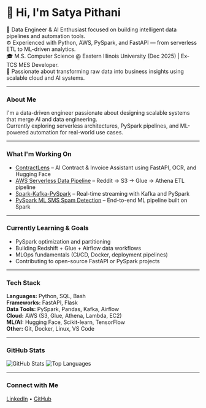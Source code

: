# 👋 Hi, I'm Satya Pithani  

🎯 Data Engineer & AI Enthusiast focused on building intelligent data pipelines and automation tools.  
⚙️ Experienced with Python, AWS, PySpark, and FastAPI — from serverless ETL to ML-driven analytics.  
🎓 M.S. Computer Science @ Eastern Illinois University (Dec 2025) | Ex-TCS MES Developer.  
🚀 Passionate about transforming raw data into business insights using scalable cloud and AI systems.



---

### About Me
I'm a data-driven engineer passionate about designing scalable systems that merge AI and data engineering.  
Currently exploring serverless architectures, PySpark pipelines, and ML-powered automation for real-world use cases.

---

### What I'm Working On
- [ContractLens](https://github.com/PSSK-S/ContractLens) – AI Contract & Invoice Assistant using FastAPI, OCR, and Hugging Face  
- [AWS Serverless Data Pipeline](https://github.com/PSSK-S/AWS-serverless-data-pipeline) – Reddit → S3 → Glue → Athena ETL pipeline  
- [Spark-Kafka-PySpark](https://github.com/PSSK-S/spark-kafka-pyspark-repo) – Real-time streaming with Kafka and PySpark  
- [PySpark ML SMS Spam Detection](https://github.com/PSSK-S/pyspark-ml-sms-spam-detection) – End-to-end ML pipeline built on Spark

---

### Currently Learning & Goals
- PySpark optimization and partitioning  
- Building Redshift + Glue + Airflow data workflows  
- MLOps fundamentals (CI/CD, Docker, deployment pipelines)  
- Contributing to open-source FastAPI or PySpark projects  

---

### Tech Stack
**Languages:** Python, SQL, Bash  
**Frameworks:** FastAPI, Flask  
**Data Tools:** PySpark, Pandas, Kafka, Airflow  
**Cloud:** AWS (S3, Glue, Athena, Lambda, EC2)  
**ML/AI:** Hugging Face, Scikit-learn, TensorFlow  
**Other:** Git, Docker, Linux, VS Code  

---

### GitHub Stats
![GitHub Stats](https://github-readme-stats.vercel.app/api?username=PSSK-S&show_icons=true&theme=transparent&hide_border=true)
![Top Languages](https://github-readme-stats.vercel.app/api/top-langs/?username=PSSK-S&layout=compact&theme=transparent&hide_border=true)

---

### Connect with Me
[LinkedIn](https://www.linkedin.com/in/satya-pithani/) • [GitHub](https://github.com/PSSK-S)
